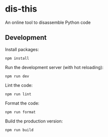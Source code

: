 # dis-this

An online tool to disassemble Python code

## Development

Install packages:

```
npm install
```

Run the development server (with hot reloading):

```
npm run dev
```

Lint the code:

```
npm run lint
```

Format the code:

```
npm run format
```

Build the production version:

```
npm run build
```